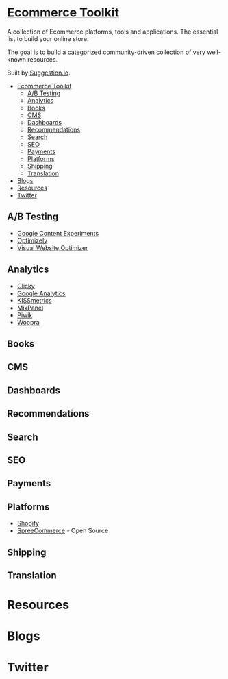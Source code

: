 # <a href="http://www.ecommerce-toolkit.com">Ecommerce Toolkit</a>

A collection of Ecommerce platforms, tools and applications. The essential list to build your online store.

The goal is to build a categorized community-driven collection of very well-known resources.

Built by [Suggestion.io](https://www.suggestion.io).

* [Ecommerce Toolkit](#ecommerce-toolkit)
  * [A/B Testing](#ab-testing)
  * [Analytics](#analytics)
  * [Books](#books)
  * [CMS](#cms)
  * [Dashboards](#dashboards)
  * [Recommendations](#recommendations)
  * [Search](#search)
  * [SEO](#seo)
  * [Payments](#payments)
  * [Platforms](#platforms)
  * [Shipping](#shipping)
  * [Translation](#translation)
* [Blogs](#blogs)
* [Resources](#resources)
* [Twitter](#twitter)

## A/B Testing

* [Google Content Experiments](https://developers.google.com/analytics/devguides/platform/experiments-overview)
* [Optimizely](https://www.optimizely.com/)
* [Visual Website Optimizer](https://vwo.com/)

## Analytics

* [Clicky](http://clicky.com/)
* [Google Analytics](https://www.google.com/analytics)
* [KISSmetrics](https://www.kissmetrics.com/)
* [MixPanel](https://mixpanel.com/)
* [Piwik](http://piwik.org/)
* [Woopra](https://www.woopra.com/)

## Books

## CMS

## Dashboards

## Recommendations

## Search

## SEO

## Payments

## Platforms
* [Shopify](https://www.shopify.com)
* [SpreeCommerce](https://spreecommerce.com) - Open Source

## Shipping

## Translation

# Resources

# Blogs

# Twitter

